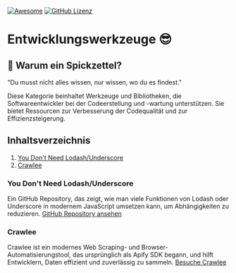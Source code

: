 [![Awesome](https://awesome.re/badge.svg)](https://awesome.re) [![GitHub Lizenz](https://img.shields.io/badge/license-MIT-blue.svg)](https://github.com/LeCoupa/awesome-cheatsheets/blob/master/LICENSE)

# Entwicklungswerkzeuge 😎

## 🤔 Warum ein Spickzettel?
"Du musst nicht alles wissen, nur wissen, wo du es findest."

Diese Kategorie beinhaltet Werkzeuge und Bibliotheken, die Softwareentwickler bei der Codeerstellung und -wartung unterstützen. Sie bietet Ressourcen zur Verbesserung der Codequalität und zur Effizienzsteigerung.

## Inhaltsverzeichnis
1. [You Don't Need Lodash/Underscore](#you-dont-need-lodashunderscore)
2. [Crawlee](#crawlee)

### You Don't Need Lodash/Underscore
Ein GitHub Repository, das zeigt, wie man viele Funktionen von Lodash oder Underscore in modernem JavaScript umsetzen kann, um Abhängigkeiten zu reduzieren. [GitHub Repository ansehen](https://github.com/you-dont-need/You-Dont-Need-Lodash-Underscore?tab=readme-ov-file)

### Crawlee
Crawlee ist ein modernes Web Scraping- und Browser-Automatisierungstool, das ursprünglich als Apify SDK begann, und hilft Entwicklern, Daten effizient und zuverlässig zu sammeln. [Besuche Crawlee](https://crawlee.dev/)